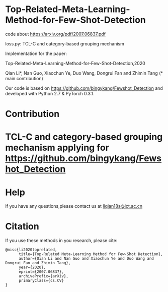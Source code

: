 # Top-Related-Meta-Learning-Method-for-Few-Shot-Detection
code about https://arxiv.org/pdf/2007.06837.pdf

loss.py: TCL-C and category-based grouping mechanism


Implementation for the paper:

Top-Related-Meta-Learning-Method-for-Few-Shot-Detection,2020

Qian Li*, Nan Guo, Xiaochun Ye, Duo Wang, Dongrui Fan and Zhimin Tang (* main contribution)

Our code is based on https://github.com/bingykang/Fewshot_Detection and developed with Python 2.7 & PyTorch 0.3.1.

# Contribution




# TCL-C and category-based grouping mechanism applying for https://github.com/bingykang/Fewshot_Detection




# Help
If you have any questions,please contact us at liqian18s@ict.ac.cn

# Citation

If you use these methods in you research, please cite:
```
@misc{li2020toprelated,
      title={Top-Related Meta-Learning Method for Few-Shot Detection}, 
      author={Qian Li and Nan Guo and Xiaochun Ye and Duo Wang and Dongrui Fan and Zhimin Tang},
      year={2020},
      eprint={2007.06837},
      archivePrefix={arXiv},
      primaryClass={cs.CV}
}
```



